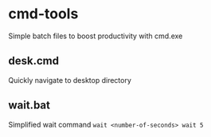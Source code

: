 # cmd-tools
Simple batch files to boost productivity with cmd.exe

## desk.cmd
Quickly navigate to desktop directory

## wait.bat
Simplified wait command
`wait <number-of-seconds>
wait 5`
